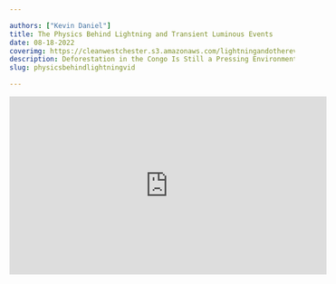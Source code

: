 ```yaml
---

authors: ["Kevin Daniel"]
title: The Physics Behind Lightning and Transient Luminous Events
date: 08-18-2022
coverimg: https://cleanwestchester.s3.amazonaws.com/lightningandotherevents.jpg
description: Deforestation in the Congo Is Still a Pressing Environmental Issue; How Is the World Responding?
slug: physicsbehindlightningvid

---
```


<iframe width="560" height="315" src="https://www.youtube.com/embed/a0yPEdsJGPM" title="YouTube video player" frameborder="0" allow="accelerometer; autoplay; clipboard-write; encrypted-media; gyroscope; picture-in-picture; web-share" allowfullscreen></iframe>